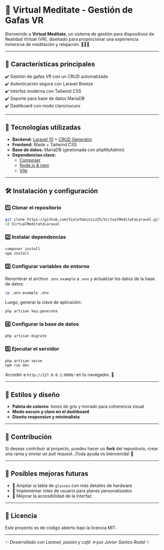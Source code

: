 # 🌿 Virtual Meditate - Gestión de Gafas VR

Bienvenido a **Virtual Meditate**, un sistema de gestión para dispositivos de Realidad Virtual (VR), diseñado para proporcionar una experiencia inmersiva de meditación y relajación. 🧘‍♂️🌿  

---

## 📌 Características principales
✔️ Gestión de gafas VR con un CRUD automatizado  
✔️ Autenticación segura con Laravel Breeze  
✔️ Interfaz moderna con Tailwind CSS  
✔️ Soporte para base de datos MariaDB  
✔️ Dashboard con modo claro/oscuro  

---

## 🚀 Tecnologías utilizadas
- **Backend:** [Laravel 10](https://laravel.com/) + [CRUD Generator](https://github.com/appzcoder/crud-generator)  
- **Frontend:** Blade + Tailwind CSS  
- **Base de datos:** MariaDB (gestionada con phpMyAdmin)  
- **Dependencias clave:**  
  - [Composer](https://getcomposer.org/)  
  - [Node.js & npm](https://nodejs.org/)  
  - [Vite](https://vitejs.dev/)  

---

## 🛠️ Instalación y configuración

### 1️⃣ **Clonar el repositorio**
```sh
git clone https://github.com/VioletGminisJ25/VirtualMeditateLaravel.git
cd VirtualMeditateLaravel
```

### 2️⃣ **Instalar dependencias**
```sh
composer install
npm install
```

### 3️⃣ **Configurar variables de entorno**
Renombrar el archivo `.env.example` a `.env` y actualizar los datos de la base de datos:
```sh
cp .env.example .env
```
Luego, generar la clave de aplicación:
```sh
php artisan key:generate
```

### 4️⃣ **Configurar la base de datos**
```sh
php artisan migrate
```

### 5️⃣ **Ejecutar el servidor**
```sh
php artisan serve
npm run dev
```
Acceder a `http://127.0.0.1:8000/` en tu navegador. 🚀  

---

## 🎨 Estilos y diseño
- **Paleta de colores:** tonos de gris y morado para coherencia visual  
- **Modo oscuro y claro en el dashboard**  
- **Diseño responsive y minimalista**  

---

## 👥 Contribución
Si deseas contribuir al proyecto, puedes hacer un **fork** del repositorio, crear una rama y enviar un pull request. ¡Toda ayuda es bienvenida! 💜  

---

## 📌 Posibles mejoras futuras
- 📌 Ampliar la tabla de `glasses` con más detalles de hardware  
- 📌 Implementar roles de usuario para planes personalizados  
- 📌 Mejorar la accesibilidad de la interfaz  

---

## 📝 Licencia
Este proyecto es de código abierto bajo la licencia MIT.  

---

✨ *Desarrollado con Laravel, pasión y café ☕ por Javier Santos Rodal* ✨

